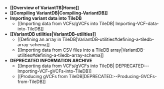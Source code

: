 * **[[Overview of VariantTB|Home]]**
* **[[Compiling VariantDB|Compiling-VariantDB]]**
* **Importing variant data into TileDB**
    * [[Importing data from VCFs/gVCFs into TileDB| Importing-VCF-data-into-TileDB]]
* **[[VariantDB utilities|VariantDB-utilities]]**
    * [[Defining an array in TileDB|VariantDB-utilities#defining-a-tiledb-array-schema]]
    * [[Importing data from CSV files into a TileDB array|VariantDB-utilities#defining-a-tiledb-array-schema]]
* **DEPRECATED INFORMATION ARCHIVE**
    * [[Importing data from VCFs/gVCFs into TileDB| DEPRECATED:--Importing-VCF-gVCFs-into-TileDB]]
    * [[Producing gVCFs from TileDB|DEPRECATED:--Producing-GVCFs-from-TileDB]]